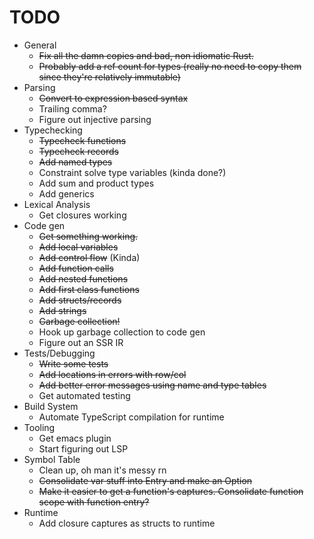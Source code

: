 # TODO
- General
  - ~~Fix all the damn copies and bad, non idiomatic Rust.~~
  - ~~Probably add a ref count for types (really no need to copy them
    since they're relatively immutable)~~
- Parsing
  - ~~Convert to expression based syntax~~
  - Trailing comma?
  - Figure out injective parsing
- Typechecking
  - ~~Typecheck functions~~
  - ~~Typecheck records~~
  - ~~Add named types~~
  - Constraint solve type variables (kinda done?)
  - Add sum and product types
  - Add generics
- Lexical Analysis
  - Get closures working  
- Code gen
  - ~~Get something working.~~
  - ~~Add local variables~~
  - ~~Add control flow~~ (Kinda)
  - ~~Add function calls~~
  - ~~Add nested functions~~ 
  - ~~Add first class functions~~
  - ~~Add structs/records~~
  - ~~Add strings~~
  - ~~Garbage collection!~~
  - Hook up garbage collection to code gen
  - Figure out an SSR IR
- Tests/Debugging
  - ~~Write some tests~~
  - ~~Add locations in errors with row/col~~
  - ~~Add better error messages using name and type tables~~
  - Get automated testing
- Build System
  - Automate TypeScript compilation for runtime
- Tooling
  - Get emacs plugin
  - Start figuring out LSP
- Symbol Table
  - Clean up, oh man it's messy rn
  - ~~Consolidate var stuff into Entry and make an Option~~
  - ~~Make it easier to get a function's captures. Consolidate function scope with function entry?~~  
- Runtime
  - Add closure captures as structs to runtime  
